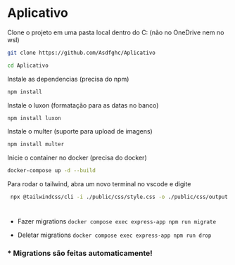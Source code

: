 # Aplicativo


Clone o projeto em uma pasta local dentro do C: (não no OneDrive nem no wsl)
```sh
git clone https://github.com/Asdfghc/Aplicativo
```
```sh
cd Aplicativo
```

Instale as dependencias (precisa do npm)
```sh
npm install
```

Instale o luxon (formatação para as datas no banco)
```sh
npm install luxon
```

Instale o multer (suporte para upload de imagens)
```sh
npm install multer
```

Inicie o container no docker (precisa do docker)
```sh
docker-compose up -d --build
```

Para rodar o tailwind, abra um novo terminal no vscode e digite 
```sh
 npx @tailwindcss/cli -i ./public/css/style.css -o ./public/css/output.css --watch
```
# 

- Fazer migrations
```docker compose exec express-app npm run migrate```

- Deletar migrations
```docker compose exec express-app npm run drop```
### * Migrations são feitas automaticamente!